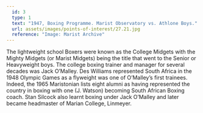 ```yaml
---
  id: 3
  type: 1
  text: "1947, Boxing Programme. Marist Observatory vs. Athlone Boys."
  url: assets/images/points-of-interest/27.21.jpg
  reference: "Image: Marist Archive"
---
```

The lightweight school Boxers were known as the College Midgets with the Mighty Midgets (or Marist Midgets) being the title that went to the Senior or Heavyweight boys. The college boxing trainer and manager for several decades was Jack O’Malley. Des Williams represented South Africa in the 1948 Olympic Games as a flyweight was one of O’Malley’s first trainees. Indeed, the 1965 Maristonian lists eight alumni as having represented the country in boxing with one (J. Watson) becoming South African Boxing coach. Stan Silcock also learnt boxing under Jack O’Malley and later became headmaster of Marian College, Linmeyer. 
 